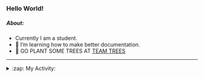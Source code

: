 ### Hello World!

##### About:
- Currently I am a student.
- 🌱 I’m learning how to make better documentation.
- 🌱 GO PLANT SOME TREES AT [TEAM TREES](https://teamtrees.org/)

---
<details>
  <summary>:zap: My Activity:</summary>
  
<!--START_SECTION:waka-->
![Code Time](http://img.shields.io/badge/Code%20Time-1%2C122%20hrs%2023%20mins-blue)

**I'm a Night 🦉** 

```text
🌞 Morning                1499 commits        ██░░░░░░░░░░░░░░░░░░░░░░░   09.55 % 
🌆 Daytime                5385 commits        █████████░░░░░░░░░░░░░░░░   34.29 % 
🌃 Evening                4491 commits        ███████░░░░░░░░░░░░░░░░░░   28.60 % 
🌙 Night                  4328 commits        ███████░░░░░░░░░░░░░░░░░░   27.56 % 
```
📅 **I'm Most Productive on Wednesday** 

```text
Monday                   2332 commits        ████░░░░░░░░░░░░░░░░░░░░░   14.85 % 
Tuesday                  1946 commits        ███░░░░░░░░░░░░░░░░░░░░░░   12.39 % 
Wednesday                3732 commits        ██████░░░░░░░░░░░░░░░░░░░   23.77 % 
Thursday                 2009 commits        ███░░░░░░░░░░░░░░░░░░░░░░   12.79 % 
Friday                   1578 commits        ███░░░░░░░░░░░░░░░░░░░░░░   10.05 % 
Saturday                 1406 commits        ██░░░░░░░░░░░░░░░░░░░░░░░   08.95 % 
Sunday                   2700 commits        ████░░░░░░░░░░░░░░░░░░░░░   17.19 % 
```


📊 **This Week I Spent My Time On** 

```text
🔥 Editors: 
VS Code                  9 hrs 37 mins       █████████████████████████   100.00 % 

🐱‍💻 Projects: 
praise                   4 hrs 30 mins       ████████████░░░░░░░░░░░░░   46.79 % 
ai                       4 hrs 29 mins       ████████████░░░░░░░░░░░░░   46.63 % 
os-lab                   25 mins             █░░░░░░░░░░░░░░░░░░░░░░░░   04.39 % 
CSF22                    11 mins             ░░░░░░░░░░░░░░░░░░░░░░░░░   01.95 % 
Unknown Project          1 min               ░░░░░░░░░░░░░░░░░░░░░░░░░   00.24 % 
```


 Last Updated on 29/04/2023 22:07:19 UTC
<!--END_SECTION:waka-->
</details>
